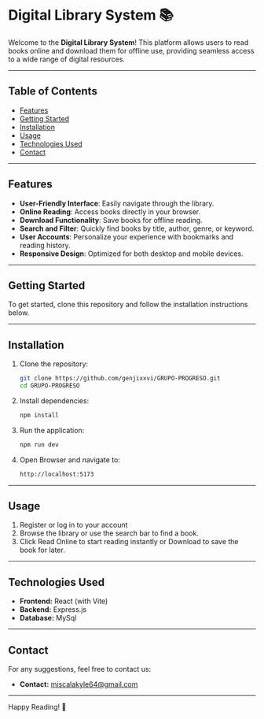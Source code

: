 # Digital Library System 📚  

Welcome to the **Digital Library System**! This platform allows users to read books online and download them for offline use, providing seamless access to a wide range of digital resources.

---

## Table of Contents
- [Features](#features)
- [Getting Started](#getting-started)
- [Installation](#installation)
- [Usage](#usage)
- [Technologies Used](#technologies-used)
- [Contact](#contact)

---

## Features  
- **User-Friendly Interface**: Easily navigate through the library.  
- **Online Reading**: Access books directly in your browser.  
- **Download Functionality**: Save books for offline reading.  
- **Search and Filter**: Quickly find books by title, author, genre, or keyword.  
- **User Accounts**: Personalize your experience with bookmarks and reading history.  
- **Responsive Design**: Optimized for both desktop and mobile devices.  

---

## Getting Started  

To get started, clone this repository and follow the installation instructions below.

---

## Installation  

1. Clone the repository:  
   ```bash
   git clone https://github.com/genjixxvi/GRUPO-PROGRESO.git
   cd GRUPO-PROGRESO
   ```
2. Install dependencies:
   ```bash
   npm install
   ```
3. Run the application:
   ```bash
   npm run dev
   ```
4. Open Browser and navigate to:
   ```bash
   http://localhost:5173
   ```

---

## Usage
1. Register or log in to your account
2. Browse the library or use the search bar to find a book.
3. Click Read Online to start reading instantly or Download to save the book for later.

---

## Technologies Used
 - **Frontend:** React (with Vite)
 - **Backend:** Express.js
 - **Database:** MySql

---

## Contact
For any suggestions, feel free to contact us:
 - **Contact:** miscalakyle64@gmail.com

---

Happy Reading! 📖